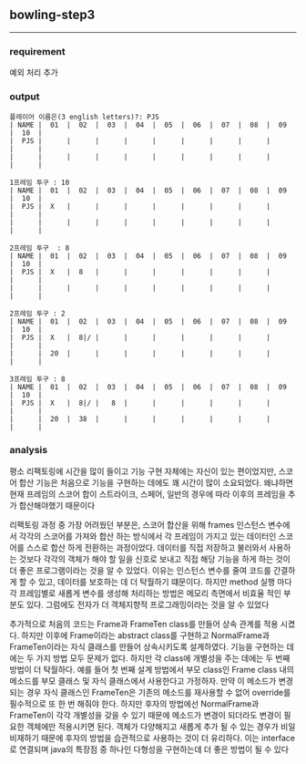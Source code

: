 ## bowling-step3
---

### requirement

예외 처리 추가

### output

```
플레이어 이름은(3 english letters)?: PJS
| NAME |  01  |  02  |  03  |  04  |  05  |  06  |  07  |  08  |  09  |  10  |
|  PJS |      |      |      |      |      |      |      |      |      |      |
|      |      |      |      |      |      |      |      |      |      |      |

1프레임 투구 : 10
| NAME |  01  |  02  |  03  |  04  |  05  |  06  |  07  |  08  |  09  |  10  |
|  PJS |  X   |      |      |      |      |      |      |      |      |      |
|      |      |      |      |      |      |      |      |      |      |      |

2프레임 투구  : 8
| NAME |  01  |  02  |  03  |  04  |  05  |  06  |  07  |  08  |  09  |  10  |
|  PJS |  X   |  8   |      |      |      |      |      |      |      |      |
|      |      |      |      |      |      |      |      |      |      |      |

2프레임 투구 : 2
| NAME |  01  |  02  |  03  |  04  |  05  |  06  |  07  |  08  |  09  |  10  |
|  PJS |  X   |  8|/ |      |      |      |      |      |      |      |      |
|      |  20  |      |      |      |      |      |      |      |      |      |

3프레임 투구 : 8
| NAME |  01  |  02  |  03  |  04  |  05  |  06  |  07  |  08  |  09  |  10  |
|  PJS |  X   |  8|/ |   8  |      |      |      |      |      |      |      |
|      |  20  |  38  |      |      |      |      |      |      |      |      |
```


### analysis

평소 리팩토링에 시간을 많이 들이고 기능 구현 자체에는 자신이 있는 편이었지만, 스코어 합산 기능은 처음으로 기능을 구현하는 데에도 꽤 시간이 많이 소요되었다. 왜냐하면 현재 프레임의 스코어 합이 스트라이크, 스페어, 일반의 경우에 따라 이후의 프레임을 추가 합산해야했기 때문이다

리팩토링 과정 중 가장 어려웠던 부분은, 스코어 합산을 위해 frames 인스턴스 변수에서 각각의 스코어를 가져와 합산 하는 방식에서 각 프레임이 가지고 있는 데이터인 스코어를 스스로 합산 하게 전환하는 과정이었다. 데이터를 직접 저장하고 불러와서 사용하는 것보다 각각의 객체가 해야 할 일을 신호로 보내고 직접 해당 기능을 하게 하는 것이 더 좋은 프로그램이라는 것을 알 수 있었다. 이유는 인스턴스 변수를 줄여 코드를 간결하게 할 수 있고, 데이터를 보호하는 데 더 탁월하기 떄문이다. 하지만 method 실행 마다 각 프레임별로 새롭게 변수를 생성해 처리하는 방법은 메모리 측면에서 비효율 적인 부분도 있다. 그럼에도 전자가 더 객체지향적 프로그래밍이라는 것을 알 수 있었다

추가적으로 처음의 코드는 Frame과 FrameTen class를 만들어 상속 관계를 적용 시켰다. 하지만 이후에 Frame이라는 abstract class를 구현하고 NormalFrame과 FrameTen이라는 자식 클래스를 만들어 상속시키도록 설계하였다. 기능을 구현하는 데에는 두 가지 방법 모두 문제가 없다. 하지만 각 class에 개별성을 주는 데에는 두 번째 방법이 더 탁월하다. 예를 들어 첫 번째 설계 방법에서 부모 class인 Frame class 내의 메소드를 부모 클래스 및 자식 클래스에서 사용한다고 가정하자. 만약 이 메소드가 변경되는 경우 자식 클래스인 FrameTen은 기존의 메소드를 재사용할 수 없어 override를 필수적으로 또 한 번 해줘야 한다. 하지만 후자의 방법에선 NormalFrame과 FrameTen이 각각 개별성을 갖을 수 있기 때문에 메소드가 변경이 되더라도 변경이 필요한 객체에만 적용시키면 된다. 객체가 다양해지고 새롭게 추가 될 수 있는 경우가 비일비재하기 때문에 후자의 방법을 습관적으로 사용하는 것이 더 유리하다. 이는 interface로 연결되며 java의 특장점 중 하나인 다형성을 구현하는데 더 좋은 방법이 될 수 있다
